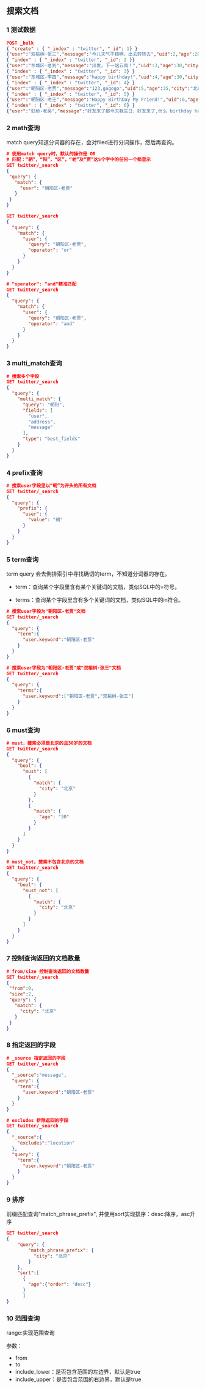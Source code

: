 ## 搜索文档



### 1 测试数据

```json
POST _bulk
{ "create" : { "_index" : "twitter", "_id": 1} }
{"user":"双榆树-张三","message":"今儿天气不错啊，出去转转去","uid":2,"age":20,"city":"北京","province":"北京","country":"中国","address":"中国北京市海淀区","location":{"lat":"39.970718","lon":"116.325747"}}
{ "index" : { "_index" : "twitter", "_id": 2 }}
{"user":"东城区-老刘","message":"出发，下一站云南！","uid":3,"age":30,"city":"北京","province":"北京","country":"中国","address":"中国北京市东城区台基厂三条3号","location":{"lat":"39.904313","lon":"116.412754"}}
{ "index" : { "_index" : "twitter", "_id": 3} }
{"user":"东城区-李四","message":"happy birthday!","uid":4,"age":30,"city":"北京","province":"北京","country":"中国","address":"中国北京市东城区","location":{"lat":"39.893801","lon":"116.408986"}}
{ "index" : { "_index" : "twitter", "_id": 4} }
{"user":"朝阳区-老贾","message":"123,gogogo","uid":5,"age":35,"city":"北京","province":"北京","country":"中国","address":"中国北京市朝阳区建国门","location":{"lat":"39.718256","lon":"116.367910"}}
{ "index" : { "_index" : "twitter", "_id": 5} }
{"user":"朝阳区-老王","message":"Happy BirthDay My Friend!","uid":6,"age":50,"city":"北京","province":"北京","country":"中国","address":"中国北京市朝阳区国贸","location":{"lat":"39.918256","lon":"116.467910"}}
{ "index" : { "_index" : "twitter", "_id": 6} }
{"user":"虹桥-老吴","message":"好友来了都今天我生日，好友来了,什么 birthday happy 就成!","uid":7,"age":90,"city":"上海","province":"上海","country":"中国","address":"中国上海市闵行区","location":{"lat":"31.175927","lon":"121.383328"}}
```



### 2 math查询

match query知道分词器的存在，会对filed进行分词操作，然后再查询。

```json
# 使用match query时，默认的操作是 OR
# 匹配：“朝”，“阳”，“区”，“老”及“贾”这5个字中的任何一个都显示
GET twitter/_search
{
 "query": {
   "match": {
     "user": "朝阳区-老贾"
   }
 }
}

GET twitter/_search
{
  "query": {
    "match": {
      "user": {
        "query": "朝阳区-老贾",
        "operator": "or"
      }
    }
  }
}
```



```json
# "operator": "and"精准匹配
GET twitter/_search
{
  "query": {
    "match": {
      "user": {
        "query": "朝阳区-老贾",
        "operator": "and"
      }
    }
  }
}
```



### 3 multi_match查询

```json
# 搜索多个字段
GET twitter/_search
{
  "query": {
    "multi_match": {
      "query": "朝阳",
      "fields": [
        "user",
        "address",
        "message"
      ],
      "type": "best_fields"
    }
  }
}
```



### 4 prefix查询

```json
# 搜索user字段里以“朝”为开头的所有文档
GET twitter/_search
{
  "query": {
    "prefix": {
      "user": {
        "value": "朝"
      }
    }
  }
}
```



### 5 term查询

term query 会去倒排索引中寻找确切的term，不知道分词器的存在。

- term：查询某个字段里含有某个关键词的文档，类似SQL中的=符号。

- terms：查询某个字段里含有多个关键词的文档，类似SQL中的in符合。

```json
# 搜索user字段为"朝阳区-老贾"文档
GET twitter/_search
{
  "query": {
    "term":{
      "user.keyword":"朝阳区-老贾"
    }
  }
}
```



```json
# 搜索user字段为"朝阳区-老贾"或"双榆树-张三"文档
GET twitter/_search
{
  "query": {
    "terms":{
      "user.keyword":["朝阳区-老贾","双榆树-张三"]
    }
  }
}
```



### 6 must查询

```json
# must，搜索必须是北京的且30岁的文档
GET twitter/_search
{
  "query": {
    "bool": {
      "must": [
        {
          "match": {
            "city": "北京"
          }
        },
        {
          "match": {
            "age": "30"
          }
        }
      ]
    }
  }
}
```



```json
# must_not，搜索不包含北京的文档
GET twitter/_search
{
  "query": {
    "bool": {
      "must_not": [
        {
          "match": {
            "city": "北京"
          }
        }
      ]
    }
  }
}
```



### 7 控制查询返回的文档数量

```json
# from/size 控制查询返回的文档数量
GET twitter/_search
{
 "from":0,
 "size":2,
 "query": {
   "match": {
     "city": "北京"
   }
 }
}
```



### 8 指定返回的字段

```json
# _source 指定返回的字段
GET twitter/_search
{
  "_source":"message",
  "query": {
    "term":{
      "user.keyword":"朝阳区-老贾"
    }
  }
}
```



```json
# excludes 排除返回的字段
GET twitter/_search
{
  "_source":{
    "excludes":"location"
  },
  "query": {
    "term":{
      "user.keyword":"朝阳区-老贾"
    }
  }
}
```



### 9 排序

前缀匹配查询"match_phrase_prefix", 并使用sort实现排序：desc:降序，asc升序

```json
GET twitter/_search
{
    "query": {
        "match_phrase_prefix": {
          "city": "北京"
        }
    },    
    "sort":[
      {
        "age":{"order": "desc"}
      }
      ]
}
```



### 10 范围查询

range:实现范围查询

参数：

- from
- to
- include_lower：是否包含范围的左边界，默认是true
- include_upper：是否包含范围的右边界，默认是true



